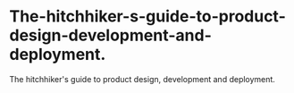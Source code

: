 # The-hitchhiker-s-guide-to-product-design-development-and-deployment.
The hitchhiker's guide to product design, development and deployment.
